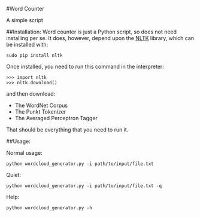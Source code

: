 #Word Counter

A simple script 

##Installation:
Word counter is just a Python script, so does not need installing per se. It does, however, depend upon the [NLTK](http://www.nltk.org/) library, which can be installed with:

```
sudo pip install nltk
```

Once installed, you need to run this command in the interpreter:

```
>>> import nltk
>>> nltk.download()
```

and then download:

* The WordNet Corpus
* The Punkt Tokenizer
* The Averaged Perceptron Tagger

That should be everything that you need to run it.

##Usage:

Normal usage:

```
python wordcloud_generator.py -i path/to/input/file.txt
```

Quiet:

```
python wordcloud_generator.py -i path/to/input/file.txt -q
```

Help:

```
python wordcloud_generator.py -h
```






